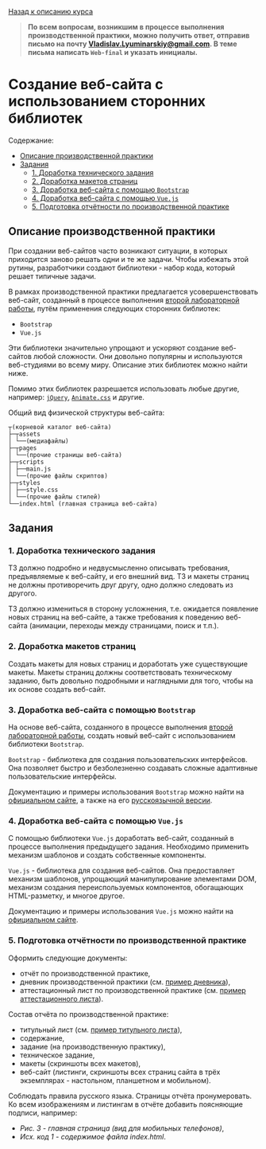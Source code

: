 [Назад к описанию курса](../README.md)

> **По всем вопросам, возникшим в процессе выполнения производственной практики, можно получить ответ, отправив письмо на почту Vladislav.Lyuminarskiy@gmail.com. В теме письма написать `Web-final` и указать инициалы.**

# Создание веб-сайта с использованием сторонних библиотек

Содержание:
- [Описание производственной практики](#Описание-производственной-практики)
- [Задания](#Задания)
  - [1. Доработка технического задания](#1-Доработка-технического-задания)
  - [2. Доработка макетов страниц](#2-Доработка-макетов-страниц)
  - [3. Доработка веб-сайта с помощью `Bootstrap`](#3-Доработка-веб-сайта-с-помощью-bootstrap)
  - [4. Доработка веб-сайта с помощью `Vue.js`](#4-Доработка-веб-сайта-с-помощью-vuejs)
  - [5. Подготовка отчётности по производственной практике](#5-Подготовка-отчётности-по-производственной-практике)

## Описание производственной практики

При создании веб-сайтов часто возникают ситуации, в которых приходится заново решать одни и те же задачи. Чтобы избежать этой рутины, разработчики создают библиотеки - набор кода, который решает типичные задачи.

В рамках производственной практики предлагается усовершенствовать веб-сайт, созданный в процессе выполнения [второй лабораторной работы](../labs/lab2.md), путём применения следующих сторонних библиотек:

- `Bootstrap`
- `Vue.js`

Эти библиотеки значительно упрощают и ускоряют создание веб-сайтов любой сложности. Они довольно популярны и используются веб-студиями во всему миру. Описание этих библиотек можно найти ниже.

Помимо этих библиотек разрешается использовать любые другие, например: [`jQuery`](https://jquery.com), [`Animate.css`](https://daneden.github.io/animate.css/) и другие.

Общий вид физической структуры веб-сайта:

```
┬(корневой каталог веб-сайта)
├─┬assets
│ └──(медиафайлы)
├─┬pages
│ └──(прочие страницы веб-сайта)
├─┬scripts
│ ├──main.js
│ └──(прочие файлы скриптов)
├─┬styles
│ ├──style.css
│ └──(прочие файлы стилей)
└──index.html (главная страница веб-сайта)
```

## Задания

### 1. Доработка технического задания

ТЗ должно подробно и недвусмысленно описывать требования, предъявляемые к веб-сайту, и его внешний вид. ТЗ и макеты страниц не должны противоречить друг другу, одно должно следовать из другого.

ТЗ должно измениться в сторону усложнения, т.е. ожидается появление новых страниц на веб-сайте, а также требования к поведению веб-сайта (анимации, переходы между страницами, поиск и т.п.).

### 2. Доработка макетов страниц

Создать макеты для новых страниц и доработать уже существующие макеты. Макеты страниц должны соответствовать техническому заданию, быть довольно подробными и наглядными для того, чтобы на их основе создать веб-сайт.

### 3. Доработка веб-сайта с помощью `Bootstrap`

На основе веб-сайта, созданного в процессе выполнения [второй лабораторной работы](../labs/lab2.md), создать новый веб-сайт с использованием библиотеки `Bootstrap`.

`Bootstrap` - библиотека для создания пользовательских интерфейсов. Она позволяет быстро и безболезненно создавать сложные адаптивные пользовательские интерфейсы.

Документацию и примеры использования `Bootstrap` можно найти на [официальном сайте](https://getbootstrap.com), а также на его [русскоязычной версии](http://getbootstrap.ru/docs/v4-alpha/).

### 4. Доработка веб-сайта с помощью `Vue.js`

С помощью библиотеки `Vue.js` доработать веб-сайт, созданный в процессе выполнения предыдущего задания. Необходимо применить механизм шаблонов и создать собственные компоненты.

`Vue.js` - библиотека для создания веб-сайтов. Она предоставляет механизм шаблонов, упрощающий манипулирование элементами DOM, механизм создания переиспользуемых компонентов, обогащающих HTML-разметку, и многое другое.

Документацию и примеры использования `Vue.js` можно найти на [официальном сайте](https://ru.vuejs.org/index.html).

### 5. Подготовка отчётности по производственной практике

Оформить следующие документы:

- отчёт по производственной практике,
- дневник производственной практики (см. [пример дневника](https://docs.google.com/document/d/15exVALQxJCNkgzapwX6NDSJZhSQRjl0OplDvp9YCbzM/edit?usp=sharing)),
- аттестационный лист по производственной практике (см. [пример аттестационного листа](https://docs.google.com/document/d/1ry32Mf5TSyDwp-oUjtnjq_fTXIW2QZ5ndjmMbBpuWKw/edit?usp=sharing)).

Состав отчёта по производственной практике:
- титульный лист (см. [пример титульного листа](https://docs.google.com/document/d/1HogMRk-z7CMOAaytQMERQwJ2K-VUUQyAl3PQr6OiRvs/edit?usp=sharing)),
- содержание,
- задание (на производственную практику),
- техническое задание,
- макеты (скриншоты всех макетов),
- веб-сайт (листинги, скриншоты всех страниц сайта в трёх экземплярах - настольном, планшетном и мобильном).

Соблюдать правила русского языка. Страницы отчёта пронумеровать. Ко всем изображениям и листингам в отчёте добавить поясняющие подписи, например:
- *Рис. 3 - главная страница (вид для мобильных телефонов)*,
- *Исх. код 1 - содержимое файла index.html*.